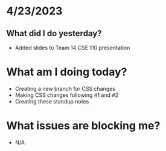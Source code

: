 # 4/23/2023
## What did I do yesterday?
- Added slides to Team 14 CSE 110 presentation

# What am I doing today?
- Creating a new branch for CSS changes
- Making CSS changes following #1 and #2
- Creating these standup notes

# What issues are blocking me?
- N/A
